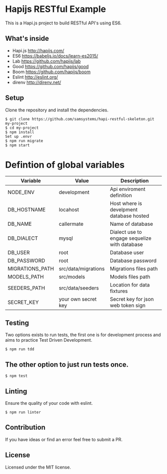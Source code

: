 # Hapijs RESTful Example
This is a Hapi.js project to build RESTful API's using ES6.

## What's inside
 - Hapi.js http://hapijs.com/
 - ES6 https://babeljs.io/docs/learn-es2015/
 - Lab https://github.com/hapijs/lab
 - Good https://github.com/hapijs/good
 - Boom https://github.com/hapijs/boom
 - Eslint http://eslint.org/
 - direnv http://direnv.net/

## Setup
Clone the repository and install the dependencies.

    $ git clone https://github.com/samsystems/hapi-restful-skeleton.git my-project
    $ cd my-project
    $ npm install
    Set up .envr
    $ npm run migrate
    $ npm start

# Defintion of global variables
| Variable         | Value                       | Description                                    |
|------------------|-----------------------------|------------------------------------------------|
| NODE_ENV         | development                 | Api enviroment definition                      |
| DB_HOSTNAME      | locahost                    | Host where is develpment database hosted       |
| DB_NAME          | callermate                  | Name of database                               |
| DB_DIALECT       | mysql                       | Dialect use to engage sequelize with database  |
| DB_USER          | root                        | Database user                                  |
| DB_PASSWORD      | root                        | Database password                              |
| MIGRATIONS_PATH  | src/data/migrations         | Migrations files path                          |
| MODELS_PATH      | src/models                  | Models files path                              |
| SEEDERS_PATH     | src/data/seeders            | Location for data fixtures                     |
| SECRET_KEY       | your own secret key         | Secret key for json web token sign             |

## Testing
Two options exists to run tests, the first one is for development process and aims to practice Test Driven Development.

    $ npm run tdd

## The other option to just run tests once.

    $ npm test

## Linting
Ensure the quality of your code with eslint.

    $ npm run linter

## Contribution
If you have ideas or find an error feel free to submit a PR.

## License
Licensed under the MIT license.
